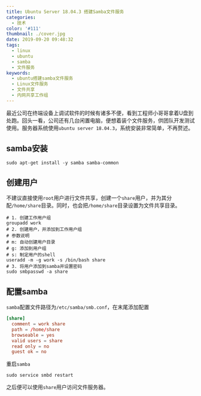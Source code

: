 ```yaml
---
title: Ubuntu Server 18.04.3 搭建Samba文件服务
categories:
  - 技术
color: '#111'
thumbnail: ./cover.jpg
date: 2019-09-20 09:48:32
tags:
  - linux
  - ubuntu
  - samba
  - 文件服务
keywords:
  - ubuntu搭建samba文件服务
  - Linux文件服务
  - 文件共享
  - 内网共享工作组
---
```


最近公司在终端设备上调试软件的时候有诸多不便，看到工程师小哥哥拿着U盘到处跑。回头一看，公司还有几台闲置电脑，便想着装个文件服务，供团队开发测试使用。服务器系统使用`ubuntu server 18.04.3`，系统安装非常简单，不再赘述。
<!-- more -->

## samba安装

```shell
sudo apt-get install -y samba samba-common
```

## 创建用户

不建议直接使用`root`用户进行文件共享，创建一个`share`用户，并为其分配`/home/share`目录。同时，也会把`/home/share`目录设置为文件共享目录。

```shell
# 1. 创建工作用户组
groupadd work
# 2. 创建用户，并添加到工作用户组
# 参数说明
# m: 自动创建用户目录
# g: 添加到用户组
# s: 制定用户的shell
useradd -m -g work -s /bin/bash share
# 3. 将用户添加到samba并设置密码
sudo smbpasswd -a share
```

## 配置samba

`samba`配置文件路径为`/etc/samba/smb.conf`，在末尾添加配置

```conf
[share]
  comment = work share
  path = /home/share
  browseable = yes
  valid users = share
  read only = no
  guest ok = no
```

重启`samba`

```shell
sudo service smbd restart
```

之后便可以使用`share`用户访问文件服务器。

